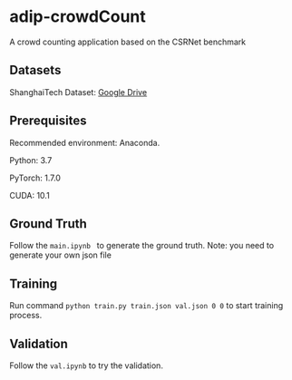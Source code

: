 # adip-crowdCount
A crowd counting application based on the CSRNet benchmark

## Datasets
ShanghaiTech Dataset: [Google Drive](https://drive.google.com/open?id=16dhJn7k4FWVwByRsQAEpl9lwjuV03jVI)

## Prerequisites
Recommended environment: Anaconda.

Python: 3.7

PyTorch: 1.7.0

CUDA: 10.1

## Ground Truth
Follow the `main.ipynb ` to generate the ground truth. 
Note: you need to generate your own json file

## Training
Run command `python train.py train.json val.json 0 0` to start training process.

## Validation
Follow the `val.ipynb` to try the validation.
